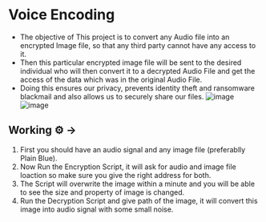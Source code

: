 # Voice Encoding
- The objective of This project is to convert any Audio file into an
encrypted Image file, so that any third party cannot have any access to
it.
- Then this particular encrypted image file will be sent to the desired
individual who will then convert it to a decrypted Audio File and get the
access of the data which was in the original Audio File.
- Doing this ensures our privacy, prevents identity theft and ransomware
blackmail and also allows us to securely share our files.
 ![image](https://user-images.githubusercontent.com/75129076/171173216-73c93763-411c-4fe8-b60b-890302bfb6e5.png)
![image](https://user-images.githubusercontent.com/75129076/171173322-ec5ba49f-82e5-40d6-9069-8020ee8f56fb.png)
## Working :gear: &#8594; ##

1. First you should have an audio signal and any image file (preferablly Plain Blue).
2. Now Run the Encryption Script, it will ask for audio and image file loaction so make sure you give the right address for both.
3. The Script will overwrite the image within a minute and you will be able to see the size and property of image is changed.
4. Run the Decryption Script and give path of the image, it will convert this image into audio signal with some small noise. 
